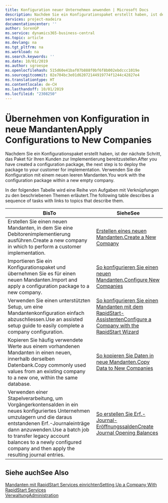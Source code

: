```yaml
---
title: Konfiguration neuer Unternehmen anwenden | Microsoft Docs
description: Nachdem Sie ein Konfigurationspaket erstellt haben, ist der nächste Schritt, das Paket für Ihren Kunden zur Implementierung bereitzustellen. Verwenden Sie die Konfiguration mit einem neuen leeren Mandanten.
services: project-madeira
documentationcenter: ''
author: SorenGP
ms.service: dynamics365-business-central
ms.topic: article
ms.devlang: na
ms.tgt_pltfrm: na
ms.workload: na
ms.search.keywords: ''
ms.date: 10/01/2019
ms.author: sgroespe
ms.openlocfilehash: 515d60e41baf07b888f0bf6f8b002ebdccc1019e
ms.sourcegitcommit: 02e704bc3e01d62072144919774f1244c42827e4
ms.translationtype: HT
ms.contentlocale: de-CH
ms.lasthandoff: 10/01/2019
ms.locfileid: "2308250"
---
```

# <a name="apply-configurations-to-new-companies"></a><span data-ttu-id="91361-104">Übernehmen von Konfiguration in neue Mandanten</span><span class="sxs-lookup"><span data-stu-id="91361-104">Apply Configurations to New Companies</span></span>
<span data-ttu-id="91361-105">Nachdem Sie ein Konfigurationspaket erstellt haben, ist der nächste Schritt, das Paket für Ihren Kunden zur Implementierung bereitzustellen.</span><span class="sxs-lookup"><span data-stu-id="91361-105">After you have created a configuration package, the next step is to deploy the package to your customer for implementation.</span></span> <span data-ttu-id="91361-106">Verwenden Sie die Konfiguration mit einem neuen leeren Mandanten.</span><span class="sxs-lookup"><span data-stu-id="91361-106">You work with the configuration package within a new empty company.</span></span>  

 <span data-ttu-id="91361-107">In der folgenden Tabelle wird eine Reihe von Aufgaben mit Verknüpfungen zu den beschriebenen Themen erläutert.</span><span class="sxs-lookup"><span data-stu-id="91361-107">The following table describes a sequence of tasks with links to topics that describe them.</span></span>

|<span data-ttu-id="91361-108">**Bis**</span><span class="sxs-lookup"><span data-stu-id="91361-108">**To**</span></span>|<span data-ttu-id="91361-109">**Siehe**</span><span class="sxs-lookup"><span data-stu-id="91361-109">**See**</span></span>|  
|------------|-------------|  
|<span data-ttu-id="91361-110">Erstellen Sie einen neuen Mandanten, in dem Sie eine Debitorenimplementierung ausführen.</span><span class="sxs-lookup"><span data-stu-id="91361-110">Create a new company in which to perform a customer implementation.</span></span>|[<span data-ttu-id="91361-111">Erstellen eines neuen Mandanten.</span><span class="sxs-lookup"><span data-stu-id="91361-111">Create a New Company</span></span>](admin-how-to-create-a-new-company.md)|  
|<span data-ttu-id="91361-112">Importieren Sie ein Konfigurationspaket und übernehmen Sie es für einen neuen Mandanten.</span><span class="sxs-lookup"><span data-stu-id="91361-112">Import and apply a configuration package to a new company.</span></span>|[<span data-ttu-id="91361-113">So konfigurieren Sie einen neuen Mandanten.</span><span class="sxs-lookup"><span data-stu-id="91361-113">Configure New Companies</span></span>](admin-how-to-configure-new-companies.md)|  
|<span data-ttu-id="91361-114">Verwenden Sie einen unterstützten Setup, um eine Mandantenkonfiguration einfach abzuschliessen.</span><span class="sxs-lookup"><span data-stu-id="91361-114">Use an assisted setup guide to easily complete a company configuration.</span></span>|[<span data-ttu-id="91361-115">So konfigurieren Sie einen Mandanten mit dem RapidStart-Assistenten</span><span class="sxs-lookup"><span data-stu-id="91361-115">Configure a Company with the RapidStart Wizard</span></span>](admin-how-to-configure-a-company-with-the-rapidstart-wizard.md)|
|<span data-ttu-id="91361-116">Kopieren Sie häufig verwendete Werte aus einem vorhandenen Mandanten in einen neuen, innerhalb derselben Datenbank.</span><span class="sxs-lookup"><span data-stu-id="91361-116">Copy commonly used values from an existing company to a new one, within the same database.</span></span>|[<span data-ttu-id="91361-117">So kopieren Sie Daten in neue Mandanten.</span><span class="sxs-lookup"><span data-stu-id="91361-117">Copy Data to New Companies</span></span>](admin-how-to-copy-data-to-new-companies.md)|  
|<span data-ttu-id="91361-118">Verwenden einer Stapelverarbeitung, um Vorgängerkontensalden in ein neues konfiguriertes Unternehmen umzulagern und die daraus entstandenen Erf.-Journaleinträge dann anzuwenden.</span><span class="sxs-lookup"><span data-stu-id="91361-118">Use a batch job to transfer legacy account balances to a newly configured company and then apply the resulting journal entries.</span></span>|[<span data-ttu-id="91361-119">So erstellen Sie Erf.-Journal-Eröffnungssalden</span><span class="sxs-lookup"><span data-stu-id="91361-119">Create Journal Opening Balances</span></span>](admin-how-to-create-journal-opening-balances.md)|  

## <a name="see-also"></a><span data-ttu-id="91361-120">Siehe auch</span><span class="sxs-lookup"><span data-stu-id="91361-120">See Also</span></span>  
[<span data-ttu-id="91361-121">Mandanten mit RapidStart Services einrichten</span><span class="sxs-lookup"><span data-stu-id="91361-121">Setting Up a Company With RapidStart Services</span></span>](admin-set-up-a-company-with-rapidstart.md)  
[<span data-ttu-id="91361-122">Verwaltung</span><span class="sxs-lookup"><span data-stu-id="91361-122">Administration</span></span>](admin-setup-and-administration.md)
